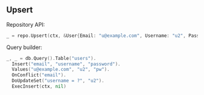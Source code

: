 ## Upsert

Repository API:

```go
_ = repo.Upsert(ctx, &User{Email: "u@example.com", Username: "u2", Password: "pw"}, []string{"email"}, []string{"username"})
```

Query builder:

```go
_, _ = db.Query().Table("users").
  Insert("email", "username", "password").
  Values("u@example.com", "u2", "pw").
  OnConflict("email").
  DoUpdateSet("username = ?", "u2").
  ExecInsert(ctx, nil)
```


